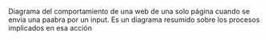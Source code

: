 Diagrama del comportamiento de una web de una solo página cuando se envia una paabra por un input.
Es un diagrama resumido sobre los procesos implicados en esa acción
